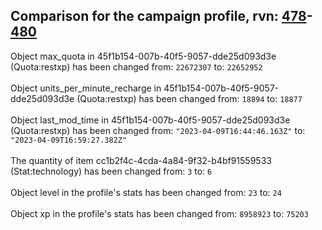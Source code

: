 ## Comparison for the campaign profile, rvn: [478](https://github.com/PRO100KatYT/FortniteProfileRevisions/tree/main/profiles/campaign/478%20campaign.json)-[480](https://github.com/PRO100KatYT/FortniteProfileRevisions/tree/main/profiles/campaign/480%20campaign.json)

Object max_quota in 45f1b154-007b-40f5-9057-dde25d093d3e (Quota:restxp) has been changed from: `22672307` to: `22652952`
<br><br>
Object units_per_minute_recharge in 45f1b154-007b-40f5-9057-dde25d093d3e (Quota:restxp) has been changed from: `18894` to: `18877`
<br><br>
Object last_mod_time in 45f1b154-007b-40f5-9057-dde25d093d3e (Quota:restxp) has been changed from: `"2023-04-09T16:44:46.163Z"` to: `"2023-04-09T16:59:27.382Z"`
<br><br>
The quantity of item cc1b2f4c-4cda-4a84-9f32-b4bf91559533 (Stat:technology) has been changed from: `3` to: `6`
<br><br>
Object level in the profile's stats has been changed from: `23` to: `24`
<br><br>
Object xp in the profile's stats has been changed from: `8958923` to: `75203`
<br><br>
